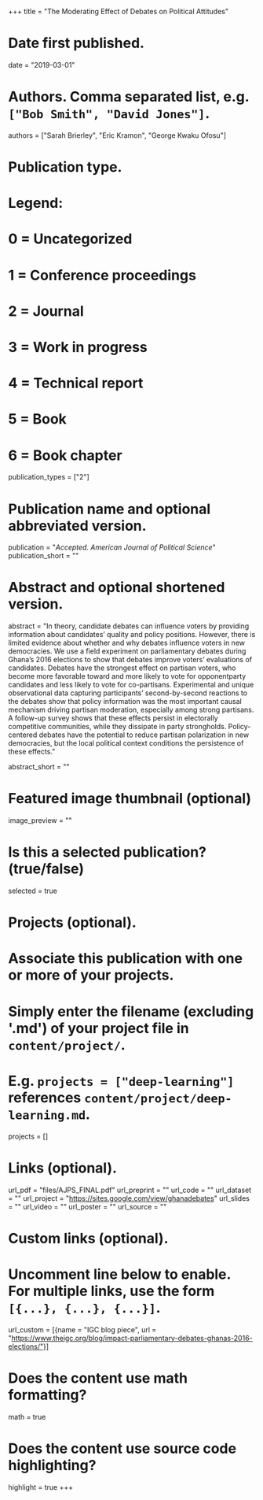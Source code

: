 +++
title = "The Moderating Effect of Debates on Political Attitudes"

# Date first published.
date = "2019-03-01"

# Authors. Comma separated list, e.g. `["Bob Smith", "David Jones"]`.
authors = ["Sarah Brierley", "Eric Kramon", "George Kwaku Ofosu"]

# Publication type.
# Legend:
# 0 = Uncategorized
# 1 = Conference proceedings
# 2 = Journal
# 3 = Work in progress
# 4 = Technical report
# 5 = Book
# 6 = Book chapter
publication_types = ["2"]

# Publication name and optional abbreviated version.
publication = "*Accepted.  American Journal of Political Science*"
publication_short = ""

# Abstract and optional shortened version.
abstract = "In theory, candidate debates can influence voters by providing information about candidates’ quality and policy positions. However, there is limited evidence about whether and why debates influence voters in new democracies. We use a field experiment on parliamentary debates during Ghana’s 2016 elections to show that debates improve voters’ evaluations of candidates. Debates have the strongest effect on partisan voters, who become more favorable toward and more likely to vote for opponentparty candidates and less likely to vote for co-partisans. Experimental and unique observational data capturing participants’ second-by-second reactions to the debates show that policy information was the most important causal mechanism driving partisan moderation, especially among strong partisans. A follow-up survey shows that these effects persist in electorally competitive communities, while they dissipate in party strongholds. Policy-centered debates have the potential to reduce partisan polarization in new democracies, but the local political context conditions the persistence of these effects."

abstract_short = ""

# Featured image thumbnail (optional)
image_preview = ""

# Is this a selected publication? (true/false)
selected = true

# Projects (optional).
#   Associate this publication with one or more of your projects.
#   Simply enter the filename (excluding '.md') of your project file in `content/project/`.
#   E.g. `projects = ["deep-learning"]` references `content/project/deep-learning.md`.
projects = []

# Links (optional).
url_pdf = "files/AJPS_FINAL.pdf"
url_preprint = ""
url_code = ""
url_dataset = ""
url_project = "https://sites.google.com/view/ghanadebates"
url_slides = ""
url_video = ""
url_poster = ""
url_source = ""

# Custom links (optional).
#   Uncomment line below to enable. For multiple links, use the form `[{...}, {...}, {...}]`.
url_custom = [{name = "IGC blog piece", url = "https://www.theigc.org/blog/impact-parliamentary-debates-ghanas-2016-elections/"}]

# Does the content use math formatting?
math = true

# Does the content use source code highlighting?
highlight = true
+++
